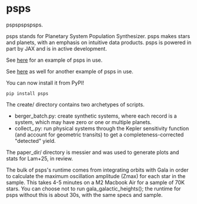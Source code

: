 # psps
pspspspspsps.

psps stands for Planetary System Population Synthesizer. psps makes stars and planets, with an emphasis on intuitive data products. psps is powered in part by JAX and is in active development. 

See [here](https://github.com/exoclam/mastrangelo/) for an example of psps in use.

See [here](https://arxiv.org/abs/2507.21250) as well for another example of psps in use. 

You can now install it from PyPI!

```
pip install psps
```

The create/ directory contains two archetypes of scripts. 
- berger_batch.py: create synthetic systems, where each record is a system, which may have zero or one or multiple planets.
- collect_.py: run physical systems through the Kepler sensitivity function (and account for geometric transits) to get a completeness-corrected "detected" yield.

The paper_dir/ directory is messier and was used to generate plots and stats for Lam+25, in review. 

The bulk of psps's runtime comes from integrating orbits with Gala in order to calculate the maximum oscillation amplitude (Zmax) for each star in the sample. This takes 4-5 minutes on a M2 Macbook Air for a sample of 70K stars. You can choose not to run gala_galactic_heights(); the runtime for psps without this is about 30s, with the same specs and sample. 
